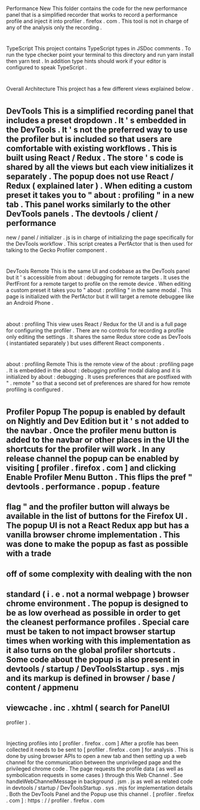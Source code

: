 #
Performance
New
This
folder
contains
the
code
for
the
new
performance
panel
that
is
a
simplified
recorder
that
works
to
record
a
performance
profile
and
inject
it
into
profiler
.
firefox
.
com
.
This
tool
is
not
in
charge
of
any
of
the
analysis
only
the
recording
.
#
#
TypeScript
This
project
contains
TypeScript
types
in
JSDoc
comments
.
To
run
the
type
checker
point
your
terminal
to
this
directory
and
run
yarn
install
then
yarn
test
.
In
addition
type
hints
should
work
if
your
editor
is
configured
to
speak
TypeScript
.
#
#
Overall
Architecture
This
project
has
a
few
different
views
explained
below
.
#
#
#
DevTools
This
is
a
simplified
recording
panel
that
includes
a
preset
dropdown
.
It
'
s
embedded
in
the
DevTools
.
It
'
s
not
the
preferred
way
to
use
the
profiler
but
is
included
so
that
users
are
comfortable
with
existing
workflows
.
This
is
built
using
React
/
Redux
.
The
store
'
s
code
is
shared
by
all
the
views
but
each
view
initializes
it
separately
.
The
popup
does
not
use
React
/
Redux
(
explained
later
)
.
When
editing
a
custom
preset
it
takes
you
to
"
about
:
profiling
"
in
a
new
tab
.
This
panel
works
similarly
to
the
other
DevTools
panels
.
The
devtools
/
client
/
performance
-
new
/
panel
/
initializer
.
js
is
in
charge
of
initializing
the
page
specifically
for
the
DevTools
workflow
.
This
script
creates
a
PerfActor
that
is
then
used
for
talking
to
the
Gecko
Profiler
component
.
#
#
#
DevTools
Remote
This
is
the
same
UI
and
codebase
as
the
DevTools
panel
but
it
'
s
accessible
from
about
:
debugging
for
remote
targets
.
It
uses
the
PerfFront
for
a
remote
target
to
profile
on
the
remote
device
.
When
editing
a
custom
preset
it
takes
you
to
"
about
:
profiling
"
in
the
same
modal
.
This
page
is
initialized
with
the
PerfActor
but
it
will
target
a
remote
debuggee
like
an
Android
Phone
.
#
#
#
about
:
profiling
This
view
uses
React
/
Redux
for
the
UI
and
is
a
full
page
for
configuring
the
profiler
.
There
are
no
controls
for
recording
a
profile
only
editing
the
settings
.
It
shares
the
same
Redux
store
code
as
DevTools
(
instantiated
separately
)
but
uses
different
React
components
.
#
#
#
about
:
profiling
Remote
This
is
the
remote
view
of
the
about
:
profiling
page
.
It
is
embedded
in
the
about
:
debugging
profiler
modal
dialog
and
it
is
initialized
by
about
:
debugging
.
It
uses
preferences
that
are
postfixed
with
"
.
remote
"
so
that
a
second
set
of
preferences
are
shared
for
how
remote
profiling
is
configured
.
#
#
#
Profiler
Popup
The
popup
is
enabled
by
default
on
Nightly
and
Dev
Edition
but
it
'
s
not
added
to
the
navbar
.
Once
the
profiler
menu
button
is
added
to
the
navbar
or
other
places
in
the
UI
the
shortcuts
for
the
profiler
will
work
.
In
any
release
channel
the
popup
can
be
enabled
by
visiting
[
profiler
.
firefox
.
com
]
and
clicking
Enable
Profiler
Menu
Button
.
This
flips
the
pref
"
devtools
.
performance
.
popup
.
feature
-
flag
"
and
the
profiler
button
will
always
be
available
in
the
list
of
buttons
for
the
Firefox
UI
.
The
popup
UI
is
not
a
React
Redux
app
but
has
a
vanilla
browser
chrome
implementation
.
This
was
done
to
make
the
popup
as
fast
as
possible
with
a
trade
-
off
of
some
complexity
with
dealing
with
the
non
-
standard
(
i
.
e
.
not
a
normal
webpage
)
browser
chrome
environment
.
The
popup
is
designed
to
be
as
low
overhead
as
possible
in
order
to
get
the
cleanest
performance
profiles
.
Special
care
must
be
taken
to
not
impact
browser
startup
times
when
working
with
this
implementation
as
it
also
turns
on
the
global
profiler
shortcuts
.
Some
code
about
the
popup
is
also
present
in
devtools
/
startup
/
DevToolsStartup
.
sys
.
mjs
and
its
markup
is
defined
in
browser
/
base
/
content
/
appmenu
-
viewcache
.
inc
.
xhtml
(
search
for
PanelUI
-
profiler
)
.
#
#
Injecting
profiles
into
[
profiler
.
firefox
.
com
]
After
a
profile
has
been
collected
it
needs
to
be
sent
to
[
profiler
.
firefox
.
com
]
for
analysis
.
This
is
done
by
using
browser
APIs
to
open
a
new
tab
and
then
setting
up
a
web
channel
for
the
communication
between
the
unprivileged
page
and
the
privileged
chrome
code
.
The
page
requests
the
profile
data
(
as
well
as
symbolication
requests
in
some
cases
)
through
this
Web
Channel
.
See
handleWebChannelMessage
in
background
.
jsm
.
js
as
well
as
related
code
in
devtools
/
startup
/
DevToolsStartup
.
sys
.
mjs
for
implementation
details
.
Both
the
DevTools
Panel
and
the
Popup
use
this
channel
.
[
profiler
.
firefox
.
com
]
:
https
:
/
/
profiler
.
firefox
.
com
